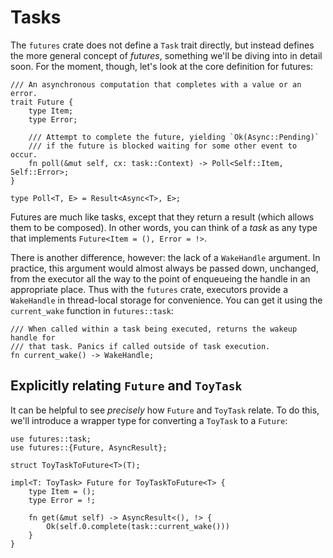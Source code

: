 # Tasks

The `futures` crate does not define a `Task` trait directly, but instead defines
the more general concept of *futures*, something we'll be diving into in detail
soon. For the moment, though, let's look at the core definition for futures:

```rust,no_run
/// An asynchronous computation that completes with a value or an error.
trait Future {
    type Item;
    type Error;

    /// Attempt to complete the future, yielding `Ok(Async::Pending)`
    /// if the future is blocked waiting for some other event to occur.
    fn poll(&mut self, cx: task::Context) -> Poll<Self::Item, Self::Error>;
}

type Poll<T, E> = Result<Async<T>, E>;
```

Futures are much like tasks, except that they return a result (which allows them
to be composed). In other words, you can think of a *task* as any type that
implements `Future<Item = (), Error = !>`.

There is another difference, however: the lack of a `WakeHandle` argument. In
practice, this argument would almost always be passed down, unchanged, from the
executor all the way to the point of enqueueing the handle in an appropriate
place. Thus with the `futures` crate, executors provide a `WakeHandle` in
thread-local storage for convenience. You can get it using the `current_wake`
function in `futures::task`:

```rust,no_run
/// When called within a task being executed, returns the wakeup handle for
/// that task. Panics if called outside of task execution.
fn current_wake() -> WakeHandle;
```

## Explicitly relating `Future` and `ToyTask`

It can be helpful to see *precisely* how `Future` and `ToyTask` relate. To do
this, we'll introduce a wrapper type for converting a `ToyTask` to a `Future`:

```rust,no_run
use futures::task;
use futures::{Future, AsyncResult};

struct ToyTaskToFuture<T>(T);

impl<T: ToyTask> Future for ToyTaskToFuture<T> {
    type Item = ();
    type Error = !;

    fn get(&mut self) -> AsyncResult<(), !> {
        Ok(self.0.complete(task::current_wake()))
    }
}
```
